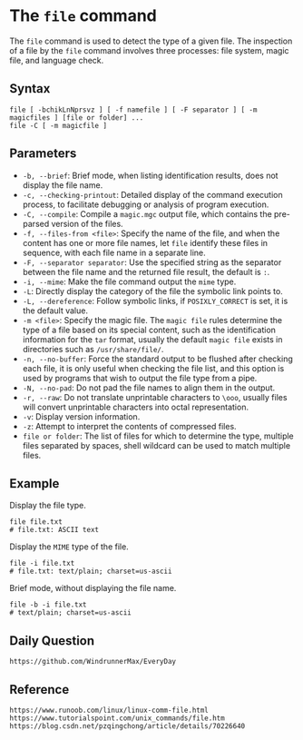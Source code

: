 # The `file` command

The `file` command is used to detect the type of a given file. The inspection of a file by the `file` command involves three processes: file system, magic file, and language check.

## Syntax

```shell
file [ -bchikLnNprsvz ] [ -f namefile ] [ -F separator ] [ -m magicfiles ] [file or folder] ...
file -C [ -m magicfile ]
```

## Parameters
* `-b, --brief`: Brief mode, when listing identification results, does not display the file name.
* `-c, --checking-printout`: Detailed display of the command execution process, to facilitate debugging or analysis of program execution.
* `-C, --compile`: Compile a `magic.mgc` output file, which contains the pre-parsed version of the files.
* `-f, --files-from <file>`: Specify the name of the file, and when the content has one or more file names, let `file` identify these files in sequence, with each file name in a separate line.
* `-F, --separator separator`: Use the specified string as the separator between the file name and the returned file result, the default is `:`.
* `-i, --mime`: Make the file command output the `mime` type.
* `-L`: Directly display the category of the file the symbolic link points to.
* `-L, --dereference`: Follow symbolic links, if `POSIXLY_CORRECT` is set, it is the default value.
* `-m <file>`: Specify the magic file. The `magic file` rules determine the type of a file based on its special content, such as the identification information for the `tar` format, usually the default `magic file` exists in directories such as `/usr/share/file/`.
* `-n, --no-buffer`: Force the standard output to be flushed after checking each file, it is only useful when checking the file list, and this option is used by programs that wish to output the file type from a pipe.
* `-N, --no-pad`: Do not pad the file names to align them in the output.
* `-r, --raw`: Do not translate unprintable characters to `\ooo`, usually files will convert unprintable characters into octal representation.
* `-v`: Display version information.
* `-z`: Attempt to interpret the contents of compressed files.
* `file or folder`: The list of files for which to determine the type, multiple files separated by spaces, shell wildcard can be used to match multiple files.

## Example

Display the file type.

```shell
file file.txt
# file.txt: ASCII text
```

Display the `MIME` type of the file.

```shell
file -i file.txt
# file.txt: text/plain; charset=us-ascii
```

Brief mode, without displaying the file name.

```shell
file -b -i file.txt
# text/plain; charset=us-ascii
```

## Daily Question

```
https://github.com/WindrunnerMax/EveryDay
```

## Reference

```
https://www.runoob.com/linux/linux-comm-file.html
https://www.tutorialspoint.com/unix_commands/file.htm
https://blog.csdn.net/pzqingchong/article/details/70226640
```